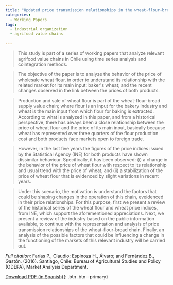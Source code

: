 ```yaml
---
title: "Updated price transmission relationships in the wheat-flour-bread value chain in Chile"
categories:
  - Working Papers
tags:
  - industrial organization
  - agrifood value chains
  
---
```

> This study is part of a series of working papers that analyze relevant agrifood value chains in Chile using time series analysis and cointegration methods.

> The objective of the paper is to analyze the behavior of the price of wholesale wheat flour, in order to understand its relationship with the related market for its main input: baker's wheat; and the recent changes observed in the link between the prices of both products.

> Production and sale of wheat flour is part of the wheat-flour-bread supply value chain; where flour is an input for the bakery industry and wheat is the main input from which flour for baking is extracted. According to what is analyzed in this paper, and from a historical perspective, there has always been a close relationship between the price of wheat flour and the price of its main input, basically because wheat has represented over three quarters of the flour production cost and both products face markets open to foreign trade.

> However, in the last five years the figures of the price indices issued by the Statistical Agency (INE) for both products have shown dissimilar behaviour. Specifically, it has been observed: (i) a change in the behavior of the price of wheat flour with respect to its relationship and usual trend with the price of wheat, and (ii) a stabilization of the price of wheat flour that is evidenced by slight variations in recent years.

> Under this scenario, the motivation is understand the factors that could be shaping changes in the operation of this chain, eveidenced in their price relationships. For this purpose, first we present a review of the historical series of the wheat flour and wheat price indices, from INE, which support the aforementioned appreciations. Next, we present a review of the industry based on the public information available, to continue with the representation and analysis of price transmission relationships of the wheat-flour-bread chain. Finally, an analysis of the possible factors that could be influencing a change in the functioning of the markets of this relevant industry will be carried out.

*Full citation:* Farías P., Claudio; Espinoza H., Álvaro; and Fernández B., Gastón. (2016). Santiago, Chile: Bureau of Agricultural Studies and Policy (ODEPA), Market Analysis Department.

[Download PDF (in Spanish)](https://www.odepa.gob.cl/wp-content/uploads/2019/02/articulo-harina_trigo2019.pdf){: .btn .btn--primary}




